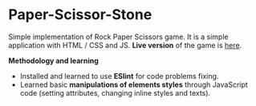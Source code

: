 # Paper-Scissor-Stone

Simple implementation of Rock Paper Scissors game.
It is a simple application with HTML / CSS and JS. **Live version** of the game is [here](https://piwiit.github.io/Paper-Scissor-Stone/).

**Methodology and learning**

- Installed and learned to use **ESlint** for code problems fixing.
- Learned basic **manipulations of elements styles** through JavaScript code (setting attributes, changing inline styles and texts).

